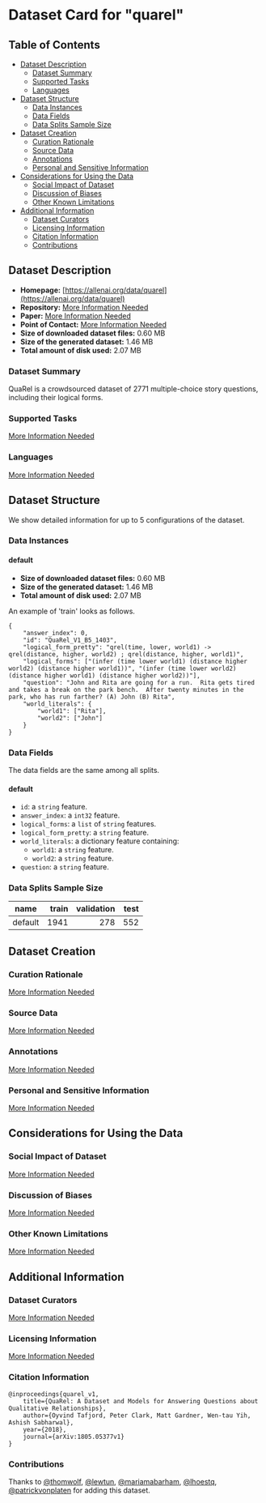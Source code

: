 ---
---

# Dataset Card for "quarel"

## Table of Contents
- [Dataset Description](#dataset-description)
  - [Dataset Summary](#dataset-summary)
  - [Supported Tasks](#supported-tasks)
  - [Languages](#languages)
- [Dataset Structure](#dataset-structure)
  - [Data Instances](#data-instances)
  - [Data Fields](#data-fields)
  - [Data Splits Sample Size](#data-splits-sample-size)
- [Dataset Creation](#dataset-creation)
  - [Curation Rationale](#curation-rationale)
  - [Source Data](#source-data)
  - [Annotations](#annotations)
  - [Personal and Sensitive Information](#personal-and-sensitive-information)
- [Considerations for Using the Data](#considerations-for-using-the-data)
  - [Social Impact of Dataset](#social-impact-of-dataset)
  - [Discussion of Biases](#discussion-of-biases)
  - [Other Known Limitations](#other-known-limitations)
- [Additional Information](#additional-information)
  - [Dataset Curators](#dataset-curators)
  - [Licensing Information](#licensing-information)
  - [Citation Information](#citation-information)
  - [Contributions](#contributions)

## Dataset Description

- **Homepage:** [https://allenai.org/data/quarel](https://allenai.org/data/quarel)
- **Repository:** [More Information Needed](https://github.com/huggingface/datasets/blob/master/CONTRIBUTING.md#how-to-contribute-to-the-dataset-cards)
- **Paper:** [More Information Needed](https://github.com/huggingface/datasets/blob/master/CONTRIBUTING.md#how-to-contribute-to-the-dataset-cards)
- **Point of Contact:** [More Information Needed](https://github.com/huggingface/datasets/blob/master/CONTRIBUTING.md#how-to-contribute-to-the-dataset-cards)
- **Size of downloaded dataset files:** 0.60 MB
- **Size of the generated dataset:** 1.46 MB
- **Total amount of disk used:** 2.07 MB

### Dataset Summary

QuaRel is a crowdsourced dataset of 2771 multiple-choice story questions, including their logical forms.

### Supported Tasks

[More Information Needed](https://github.com/huggingface/datasets/blob/master/CONTRIBUTING.md#how-to-contribute-to-the-dataset-cards)

### Languages

[More Information Needed](https://github.com/huggingface/datasets/blob/master/CONTRIBUTING.md#how-to-contribute-to-the-dataset-cards)

## Dataset Structure

We show detailed information for up to 5 configurations of the dataset.

### Data Instances

#### default

- **Size of downloaded dataset files:** 0.60 MB
- **Size of the generated dataset:** 1.46 MB
- **Total amount of disk used:** 2.07 MB

An example of 'train' looks as follows.
```
{
    "answer_index": 0,
    "id": "QuaRel_V1_B5_1403",
    "logical_form_pretty": "qrel(time, lower, world1) -> qrel(distance, higher, world2) ; qrel(distance, higher, world1)",
    "logical_forms": ["(infer (time lower world1) (distance higher world2) (distance higher world1))", "(infer (time lower world2) (distance higher world1) (distance higher world2))"],
    "question": "John and Rita are going for a run.  Rita gets tired and takes a break on the park bench.  After twenty minutes in the park, who has run farther? (A) John (B) Rita",
    "world_literals": {
        "world1": ["Rita"],
        "world2": ["John"]
    }
}
```

### Data Fields

The data fields are the same among all splits.

#### default
- `id`: a `string` feature.
- `answer_index`: a `int32` feature.
- `logical_forms`: a `list` of `string` features.
- `logical_form_pretty`: a `string` feature.
- `world_literals`: a dictionary feature containing:
  - `world1`: a `string` feature.
  - `world2`: a `string` feature.
- `question`: a `string` feature.

### Data Splits Sample Size

| name  |train|validation|test|
|-------|----:|---------:|---:|
|default| 1941|       278| 552|

## Dataset Creation

### Curation Rationale

[More Information Needed](https://github.com/huggingface/datasets/blob/master/CONTRIBUTING.md#how-to-contribute-to-the-dataset-cards)

### Source Data

[More Information Needed](https://github.com/huggingface/datasets/blob/master/CONTRIBUTING.md#how-to-contribute-to-the-dataset-cards)

### Annotations

[More Information Needed](https://github.com/huggingface/datasets/blob/master/CONTRIBUTING.md#how-to-contribute-to-the-dataset-cards)

### Personal and Sensitive Information

[More Information Needed](https://github.com/huggingface/datasets/blob/master/CONTRIBUTING.md#how-to-contribute-to-the-dataset-cards)

## Considerations for Using the Data

### Social Impact of Dataset

[More Information Needed](https://github.com/huggingface/datasets/blob/master/CONTRIBUTING.md#how-to-contribute-to-the-dataset-cards)

### Discussion of Biases

[More Information Needed](https://github.com/huggingface/datasets/blob/master/CONTRIBUTING.md#how-to-contribute-to-the-dataset-cards)

### Other Known Limitations

[More Information Needed](https://github.com/huggingface/datasets/blob/master/CONTRIBUTING.md#how-to-contribute-to-the-dataset-cards)

## Additional Information

### Dataset Curators

[More Information Needed](https://github.com/huggingface/datasets/blob/master/CONTRIBUTING.md#how-to-contribute-to-the-dataset-cards)

### Licensing Information

[More Information Needed](https://github.com/huggingface/datasets/blob/master/CONTRIBUTING.md#how-to-contribute-to-the-dataset-cards)

### Citation Information

```
@inproceedings{quarel_v1,
    title={QuaRel: A Dataset and Models for Answering Questions about Qualitative Relationships},
    author={Oyvind Tafjord, Peter Clark, Matt Gardner, Wen-tau Yih, Ashish Sabharwal},
    year={2018},
    journal={arXiv:1805.05377v1}
}

```


### Contributions

Thanks to [@thomwolf](https://github.com/thomwolf), [@lewtun](https://github.com/lewtun), [@mariamabarham](https://github.com/mariamabarham), [@lhoestq](https://github.com/lhoestq), [@patrickvonplaten](https://github.com/patrickvonplaten) for adding this dataset.